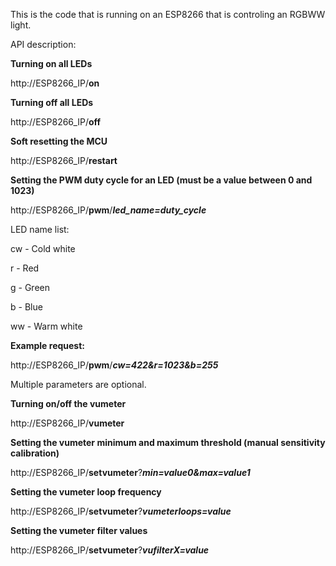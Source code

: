 This is the code that is running on an ESP8266 that is controling an RGBWW light.

API description:

**Turning on all LEDs**

http://ESP8266_IP/**on**

**Turning off all LEDs**

http://ESP8266_IP/**off**

**Soft resetting the MCU**

http://ESP8266_IP/**restart**

**Setting the PWM duty cycle for an LED (must be a value between 0 and 1023)**

http://ESP8266_IP/**pwm**/***led_name=duty_cycle***

LED name list:

cw - Cold white

r - Red

g - Green

b - Blue

ww - Warm white

**Example request:**

http://ESP8266_IP/**pwm**/***cw=422&r=1023&b=255***

Multiple parameters are optional.

**Turning on/off the vumeter**

http://ESP8266_IP/**vumeter**

**Setting the vumeter minimum and maximum threshold (manual sensitivity calibration)**

http://ESP8266_IP/**setvumeter**?***min=value0&max=value1***

**Setting the vumeter loop frequency**

http://ESP8266_IP/**setvumeter**?***vumeterloops=value***

**Setting the vumeter filter values**

http://ESP8266_IP/**setvumeter**?***vufilterX=value***
